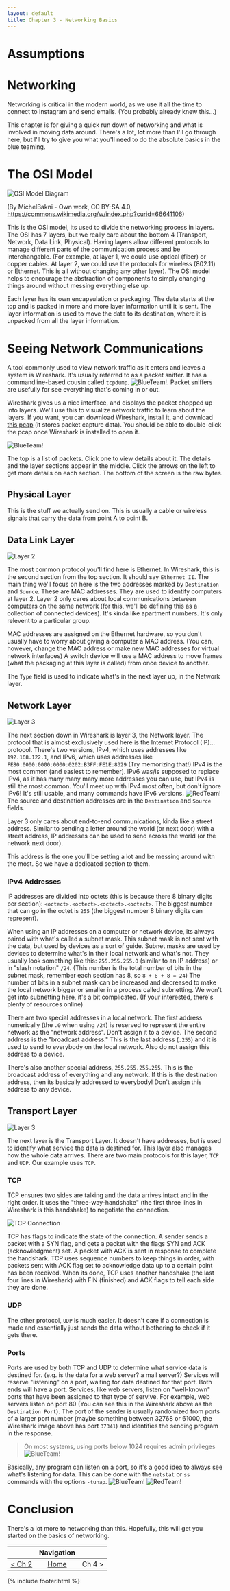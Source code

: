 ```yaml
---
layout: default
title: Chapter 3 - Networking Basics
---
```


# Assumptions


# Networking

Networking is critical in the modern world, as we use it all the time to connect to Instagram and send emails. (You probably already knew this...)

This chapter is for giving a quick run down of networking and what is involved in moving data around. There's a lot, **lot** more than I'll go through here, but I'll try to give you what you'll need to do the absolute basics in the blue teaming.

# The OSI Model

![OSI Model Diagram](https://upload.wikimedia.org/wikipedia/commons/5/5b/OSI_Model_-_en.png)

(By MichelBakni - Own work, CC BY-SA 4.0, https://commons.wikimedia.org/w/index.php?curid=66641106)

This is the OSI model, its used to divide the networking process in layers. The OSI has 7 layers, but we really care about the bottom 4 (Transport, Network, Data Link, Physical). Having layers allow different protocols to manage different parts of the communication process and be interchangable. (For example, at layer 1, we could use optical (fiber) or copper cables. At layer 2, we could use the protocols for wireless (802.11) or Ethernet. This is all without changing any other layer). The OSI model helps to encourage the abstraction of components to simply changing things around without messing everything else up.

Each layer has its own encapsulation or packaging. The data starts at the top and is packed in more and more layer information until it is sent. The layer information is used to move the data to its destination, where it is unpacked from all the layer information.

# Seeing Network Communications 

A tool commonly used to view network traffic as it enters and leaves a system is Wireshark. It's usually referred to as a packet sniffer. It has a commandline-based cousin called `tcpdump`. ![BlueTeam!](images/blueteam.png). Packet sniffers are usefully for see everything that's coming in or out.

Wireshark gives us a nice interface, and displays the packet chopped up into layers. We'll use this to visualize network traffic to learn about the layers. If you want, you can download Wireshark, install it, and download [this pcap](data/http.pcap) (it stores packet capture data). You should be able to double-click the pcap once Wireshark is installed to open it.

![BlueTeam!](images/ch2-wireshark.png)

The top is a list of packets. Click one to view details about it. The details and the layer sections appear in the middle. Click the arrows on the left to get more details on each section. The bottom of the screen is the raw bytes.

## Physical Layer

This is the stuff we actually send on. This is usually a cable or wireless signals that carry the data from point A to point B.

## Data Link Layer

![Layer 2](images/ch2-wireshark2.png)

The most common protocol you'll find here is Ethernet. In Wireshark, this is the second section from the top section. It should say `Ethernet II`. The main thing we'll focus on here is the two addresses marked by `Destination` and `Source`. These are MAC addresses. They are used to identify computers at layer 2. Layer 2 only cares about local communications between computers on the same network (for this, we'll be defining this as a collection of connected devices). It's kinda like apartment numbers. It's only relevent to a particular group. 

MAC addresses are assigned on the Ethernet hardware, so you don't usually have to worry about giving a computer a MAC address. (You can, however, change the MAC address or make new MAC addresses for virtual network interfaces) A switch device will use a MAC address to move frames (what the packaging at this layer is called) from once device to another.

The `Type` field is used to indicate what's in the next layer up, in the Network layer.

## Network Layer

![Layer 3](images/ch2-wireshark3.png)

The next section down in Wireshark is layer 3, the Network layer. The protocol that is almost exclusively used here is the Internet Protocol (IP)... protocol. There's two versions, IPv4, which uses addresses like `192.168.122.1`, and IPv6, which uses addresses like `FE80:0000:0000:0000:0202:B3FF:FE1E:8329` (Try memorizing that!) IPv4 is the most common (and easiest to remember). IPv6 was/is supposed to replace IPv4, as it has many many many more addresses you can use, but IPv4 is still the most common. You'll meet up with IPv4 most often, but don't ignore IPv6! It's still usable, and many commands have IPv6 versions. ![RedTeam!](images/redteam.png) The source and destination addresses are in the `Destination` and `Source` fields.

Layer 3 only cares about end-to-end communications, kinda like a street address. Similar to sending a letter around the world (or next door) with a street address, IP addresses can be used to send across the world (or the network next door). 

This address is the one you'll be setting a lot and be messing around with the most. So we have a dedicated section to them.

### IPv4 Addresses

IP addresses are divided into octets (this is because there 8 binary digits per section): `<octect>.<octect>.<octect>.<octect>`. The biggest number that can go in the octet is `255` (the biggest number 8 binary digits can represent). 

When using an IP addresses on a computer or network device, its always paired with what's called a subnet mask. This subnet mask is not sent with the data, but used by devices as a sort of guide. Subnet masks are used by devices to determine what's in their local network and what's not. They usually look something like this: `255.255.255.0` (similar to an IP address) or in "slash notation" `/24`. (This number is the total number of bits in the subnet mask, remember each section has 8, so `8 + 8 + 8 = 24`) The number of bits in a subnet mask can be increased and decreased to make the local network bigger or smaller in a process called subnetting. We won't get into subnetting here, it's a bit complicated. (If your interested, there's plenty of resources online) 

There are two special addresses in a local network. The first address numerically (the `.0` when using `/24`) is reserved to represent the entire network as the "network address". Don't assign it to a device. The second address is the "broadcast address." This is the last address (`.255`) and it is used to send to everybody on the local network. Also do not assign this address to a device.

There's also another special address, `255.255.255.255`. This is the broadcast address of everything and any network. If this is the destination address, then its basically addressed to everybody! Don't assign this address to any device.

## Transport Layer

![Layer 3](images/ch2-wireshark4.png)

The next layer is the Transport Layer. It doesn't have addresses, but is used to identify what service the data is destined for. This layer also manages how the whole data arrives. There are two main protocols for this layer, `TCP` and `UDP`. Our example uses `TCP`. 

### TCP

TCP ensures two sides are talking and the data arrives intact and in the right order. It uses the "three-way-handshake" (the first three lines in Wireshark is this handshake) to negotiate the connection. 

![TCP Connection](https://upload.wikimedia.org/wikipedia/commons/thumb/3/32/Tcp_normal_2.png/1024px-Tcp_normal_2.png)

TCP has flags to indicate the state of the connection. A sender sends a packet with a SYN flag, and gets a packet with the flags SYN and ACK (acknowledgment) set. A packet with ACK is sent in response to complete the handshark. TCP uses sequence numbers to keep things in order, with packets sent with ACK flag set to acknowledge data up to a certain point has been received. When its done, TCP uses another handshake (the last four lines in Wireshark) with FIN (finished) and ACK flags to tell each side they are done.

### UDP

The other protocol, `UDP` is much easier. It doesn't care if a connection is made and essentially just sends the data without bothering to check if it gets there.

### Ports

Ports are used by both TCP and UDP to determine what service data is destined for. (e.g. is the data for a web server? a mail server?) Services will reserve "listening" on a port, waiting for data destined for that port. Both ends will have a port. Services, like web servers, listen on "well-known" ports that have been assigned to that type of servive. For example, web servers listen on port 80 (You can see this in the Wireshark above as the `Destination Port`). The port of the sender is usually randomized from ports of a larger port number (maybe something between 32768 or 61000, the Wireshark image above has port `37341`) and identifies the sending program in the response.

> On most systems, using ports below 1024 requires admin privileges ![BlueTeam!](images/blueteam.png)

Basically, any program can listen on a port, so it's a good idea to always see what's listening for data. This can be done with the `netstat` or `ss` commands with the options `-tunap`. ![BlueTeam!](images/blueteam.png) ![RedTeam!](images/redteam.png) 

# Conclusion

There's a lot more to networking than this. Hopefully, this will get you started on the basics of networking. 

|         |  Navigation  |   |
| :-------------: |:-------------:| -----:|
| [< Ch 2](Chapter2-GettingStarted) | [Home](index) | Ch 4 >  |



{% include footer.html %}